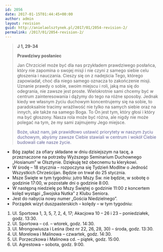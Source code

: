 ```yaml
---
id: 2056
date: 2017-01-15T01:44:45+00:00
author: admin
layout: revision
guid: http://anielaolsztynek.pl/2017/01/2054-revision-2/
permalink: /2017/01/2054-revision-2/
---
```

> **J 1, 29-34**
> 
> **Prawdziwy posłaniec**
> 
> Jan Chrzciciel może być dla nas przykładem prawdziwego posłańca, który nie zapomina o swojej misji i nie czyni z samego siebie celu głoszenia i nauczania. Cieszy się on z nadejścia Tego, którego zapowiadał, choć dla niego samego oznacza to zakończenie misji. Uznanie prawdy o sobie, swoim miejscu i roli, jaką ma się do odegrania, nie zawsze jest proste. Wielokrotnie sami chcemy być w centrum zainteresowania i dążymy do tego na różne sposoby. Jednak kiedy we własnym życiu duchowym koncentrujemy się na sobie, to paradoksalnie tracimy wrażliwość nie tylko na samych siebie oraz na innych, ale także na samego Boga. To On jest tym, który głosi i który ma być głoszony. Nasza rola może być różna, ale nigdy nie może polegać na tym, że my sami zajmujemy Jego miejsce.
> 
> <span style="color: #666699;">Boże, ukaż nam, jak prawidłowo ustawić priorytety w naszym życiu duchowym, abyśmy zawsze Ciebie stawiali w centrum i wokół Ciebie budowali całe nasze życie.</span>

  * Bóg zapłać za ofiary składane w dniu dzisiejszym na tacę, a przeznaczone na potrzeby Wyższego Seminarium Duchownego „Hosianum” w Olsztynie. Dziękuję też obecnemu tu klerykowi.
  * W środę – 18 stycznia – rozpoczyna się Tydzień Modlitw o Jedność Wszystkich Chrześcijan. Będzie on trwał do 25 stycznia.
  * Msze Święte w tym tygodniu: jutro Mszy Św. nie będzie, w sobotę o godzinie 17:00, w pozostałe dni o godzinie 8:00.
  * W następną niedzielę po Mszy Świętej o godzinie 11:00 z koncertem kolęd wystąpi &#8222;Swojska Nutka&#8221; z Klubu Seniora.
  * Jest do nabycia nowy numer „Gościa Niedzielnego”.
  * Porządek wizyt duszpasterskich – kolędy – w tym tygodniu:

  1. Ul. Sportowa 1, 3, 5, 7, 2, 4, 17; Akacjowa 10 &#8211; 26 i 23 – poniedziałek, godz. 13:30.
  2. Ul. Sportowa &#8211; cd. – wtorek, godz. 14:30.
  3. Ul. Mrongowiusza i Leśna (bez nr 22, 26, 28, 30) – środa, godz. 13:30.
  4. Ul. Morelowa i Malinowa &#8211; czwartek, godz. 14:30.
  5. Ul. Porzeczkowa i Malinowa cd. – piątek, godz. 15:00.
  6. Ul. Agrestowa – sobota, godz. 9:00.